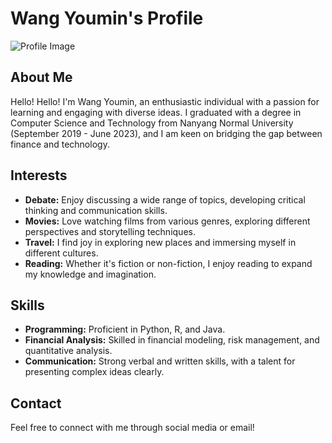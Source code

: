 # Wang Youmin's Profile

![Profile Image](https://github.com/WANGYOUMIN0/1/blob/main/mmexport1687265541670.jpg)

## About Me
Hello! Hello! I'm Wang Youmin, an enthusiastic individual with a passion for learning and engaging with diverse ideas. I graduated with a degree in Computer Science and Technology from Nanyang Normal University (September 2019 - June 2023), and I am keen on bridging the gap between finance and technology.

## Interests
- **Debate:** Enjoy discussing a wide range of topics, developing critical thinking and communication skills.
- **Movies:** Love watching films from various genres, exploring different perspectives and storytelling techniques.
- **Travel:** I find joy in exploring new places and immersing myself in different cultures.
- **Reading:** Whether it's fiction or non-fiction, I enjoy reading to expand my knowledge and imagination.

## Skills
- **Programming:** Proficient in Python, R, and Java.
- **Financial Analysis:** Skilled in financial modeling, risk management, and quantitative analysis.
- **Communication:** Strong verbal and written skills, with a talent for presenting complex ideas clearly.

## Contact
Feel free to connect with me through social media or email!
